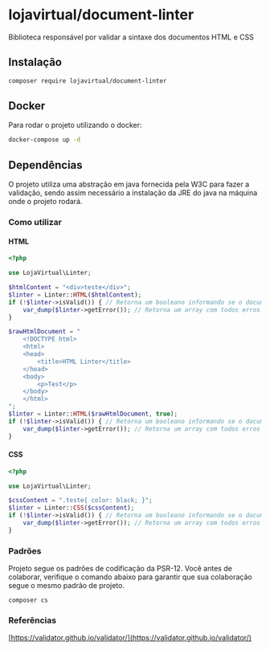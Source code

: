 # lojavirtual/document-linter

Biblioteca responsável por validar a sintaxe dos documentos HTML e CSS

## Instalação
```sh
composer require lojavirtual/document-linter
```

## Docker
Para rodar o projeto utilizando o docker:
```sh
docker-compose up -d
```

## Dependências
O projeto utiliza uma abstração em java fornecida pela W3C para fazer a validação, sendo assim necessário a instalação da JRE do java na máquina onde o projeto rodará.

### Como utilizar

#### HTML
```php
<?php

use LojaVirtual\Linter;

$htmlContent = "<div>teste</div>";
$linter = Linter::HTML($htmlContent);
if (!$linter->isValid()) { // Retorna um booleano informando se o documento é valido
    var_dump($linter->getError()); // Retorna um array com todos erros encontrados
}

$rawHtmlDocument = "
    <!DOCTYPE html>
    <html>
    <head>
        <title>HTML Linter</title>
    </head>
    <body>
        <p>Test</p>
    </body>
    </html>
";
$linter = Linter::HTML($rawHtmlDocument, true);
if (!$linter->isValid()) { // Retorna um booleano informando se o documento é valido
    var_dump($linter->getError()); // Retorna um array com todos erros encontrados
}
```

#### CSS
```php
<?php

use LojaVirtual\Linter;

$cssContent = ".teste{ color: black; }";
$linter = Linter::CSS($cssContent);
if (!$linter->isValid()) { // Retorna um booleano informando se o documento é valido
    var_dump($linter->getError()); // Retorna um array com todos erros encontrados
}
```

### Padrões
Projeto segue os padrões de codificação da PSR-12.
Você antes de colaborar, verifique o comando abaixo para garantir que sua colaboração segue o mesmo padrão de projeto. 

```shell
composer cs
```

### Referências
[https://validator.github.io/validator/](https://validator.github.io/validator/)

